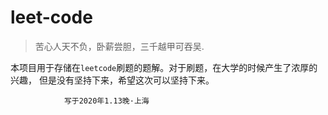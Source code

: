 # leet-code
> 苦心人天不负，卧薪尝胆，三千越甲可吞吴.

本项目用于存储在`leetcode`刷题的题解。对于刷题，在大学的时候产生了浓厚的兴趣，
但是没有坚持下来，希望这次可以坚持下来。
                
                
               
                写于2020年1.13晚·上海